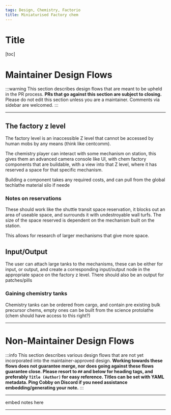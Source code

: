 ```yaml
---
tags: Design, Chemistry, Factorio
title: Miniaturised Factory chem
---
```

# Title
[toc]

# Maintainer Design Flows
:::warning
This section describes design flows that are meant to be upheld in the PR process. **PRs that go against this section are subject to closing.** Please do not edit this section unless you are a maintainer. Comments via sidebar are welcomed.
:::

---

## The factory z level
The factory level is an inaccessible Z level that cannot be accessed by human mobs by any means (think like centcomm).

The chemistry player can interact with some mechanism on station, this gives them an advanced camera console like UI, with chem factory components that are buildable, with a view into that Z level, where it has reserved a space for that specific mechanism.

Building a component takes any required costs, and can pull from the global techlathe material silo if neede

### Notes on reservations
These should work like the shuttle transit space reservation, it blocks out an area of useable space, and surrounds it with undestroyable wall turfs. The size of the space reserved is dependent on the mechanism built on the station.

This allows for research of larger mechanisms that give more space.

## Input/Output
The user can attach large tanks to the mechanisms, these can be either for input, or output, and create a corresponding input/output node in the appropriate space on the factory z level. There should also be an output for patches/pills

### Gaining chemistry tanks
Chemistry tanks can be ordered from cargo, and contain pre existing bulk precursor chems, empty ones can be built from the science protolathe (chem should have access to this right?)


---
# Non-Maintainer Design Flows
:::info
This section describes various design flows that are not yet incorporated into the maintainer-approved design. **Working towards these flows does not guarantee merge, nor does going against these flows guarantee close. Please resort to `##` and below for heading tags, and preferably `Title (Author)` for easy reference. Titles can be set with YAML metadata. Ping Cobby on Discord if you need assistance embedding/generating your note.**
:::

---

embed notes here

---